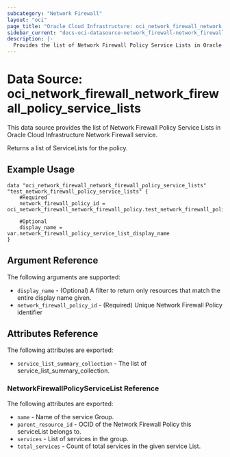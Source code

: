 ```yaml
---
subcategory: "Network Firewall"
layout: "oci"
page_title: "Oracle Cloud Infrastructure: oci_network_firewall_network_firewall_policy_service_lists"
sidebar_current: "docs-oci-datasource-network_firewall-network_firewall_policy_service_lists"
description: |-
  Provides the list of Network Firewall Policy Service Lists in Oracle Cloud Infrastructure Network Firewall service
---
```


# Data Source: oci_network_firewall_network_firewall_policy_service_lists
This data source provides the list of Network Firewall Policy Service Lists in Oracle Cloud Infrastructure Network Firewall service.

Returns a list of ServiceLists for the policy.


## Example Usage

```hcl
data "oci_network_firewall_network_firewall_policy_service_lists" "test_network_firewall_policy_service_lists" {
	#Required
	network_firewall_policy_id = oci_network_firewall_network_firewall_policy.test_network_firewall_policy.id

	#Optional
	display_name = var.network_firewall_policy_service_list_display_name
}
```

## Argument Reference

The following arguments are supported:

* `display_name` - (Optional) A filter to return only resources that match the entire display name given.
* `network_firewall_policy_id` - (Required) Unique Network Firewall Policy identifier


## Attributes Reference

The following attributes are exported:

* `service_list_summary_collection` - The list of service_list_summary_collection.

### NetworkFirewallPolicyServiceList Reference

The following attributes are exported:

* `name` - Name of the service Group.
* `parent_resource_id` - OCID of the Network Firewall Policy this serviceList belongs to.
* `services` - List of services in the group.
* `total_services` - Count of total services in the given service List.

